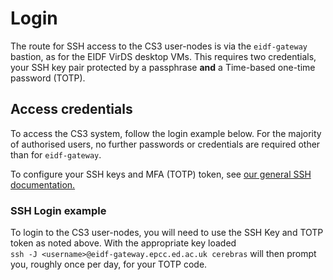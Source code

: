 # Login

The route for SSH access to the CS3 user-nodes is via the `eidf-gateway` bastion, as for the EIDF VirDS desktop VMs. This requires two credentials, your SSH key pair protected by a passphrase **and** a Time-based one-time password (TOTP).

## Access credentials

To access the CS3 system, follow the login example below. For the majority of authorised users, no further passwords or credentials are required other than for `eidf-gateway`.

To configure your SSH keys and MFA (TOTP) token, see [our general SSH documentation.](https://docs.eidf.ac.uk/access/ssh/)

### SSH Login example

To login to the CS3 user-nodes, you will need to use the SSH Key and TOTP token as noted above.
With the appropriate key loaded<br>`ssh -J <username>@eidf-gateway.epcc.ed.ac.uk cerebras` will then prompt you, roughly once per day, for your TOTP code.
